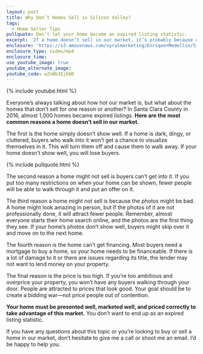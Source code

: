 ```yaml
---
layout: post
title: Why Don’t Homes Sell in Silicon Valley?
tags:
  - Home Seller Tips
pullquote: Don’t let your home become an expired listing statistic.
excerpt: 'If a home doesn’t sell in our market, it’s probably because of a few common reasons.'
enclosure: 'https://s3.amazonaws.com/vyralmarketing/Enrique+Medellin/Silicon+Valley+Real+Estate+Why+homes+don%E2%80%99t+get+sold+in+Silicon+Valley.mp4'
enclosure_type: video/mp4
enclosure_time:
use_youtube_image: true
youtube_alternate_image:
youtube_code: wZnBb3EjbQ0
---
```



{% include youtube.html %}

Everyone’s always talking about how hot our market is, but what about the homes that don’t sell for one reason or another? In Santa Clara County in 2016, almost 1,000 homes became expired listings. **Here are the most common reasons a home doesn’t sell in our market.**

The first is the home simply doesn’t show well. If a home is dark, dingy, or cluttered, buyers who walk into it won’t get a chance to visualize themselves in it. This will turn them off and cause them to walk away. If your home doesn’t show well, you will lose buyers.

{% include pullquote.html %}

The second reason a home might not sell is buyers can’t get into it. If you put too many restrictions on when your home can be shown, fewer people will be able to walk through it and put an offer on it.

The third reason a home might not sell is because the photos might be bad. A home might look amazing in person, but if the photos of it are not professionally done, it will attract fewer people. Remember, almost everyone starts their home search online, and the photos are the first thing they see. If your home’s photos don’t show well, buyers might skip over it and move on to the next home.

The fourth reason is the home can’t get financing. Most buyers need a mortgage to buy a home, so your home needs to be financeable. If there is a lot of damage to it or there are issues regarding its title, the lender may not want to lend money on your property.

The final reason is the price is too high. If you’re too ambitious and overprice your property, you won’t have any buyers walking through your door. People are attracted to prices that look good. Your goal should be to create a bidding war—not price people out of contention.

**Your home must be presented well, marketed well, and priced correctly to take advantage of this market.** You don’t want to end up as an expired listing statistic.

If you have any questions about this topic or you’re looking to buy or sell a home in our market, don’t hesitate to give me a call or shoot me an email. I’d be happy to help you.